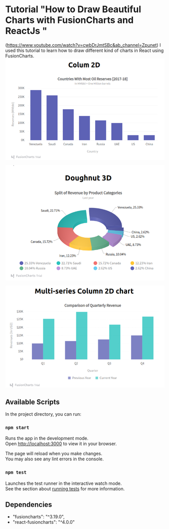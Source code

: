 # Tutorial "How to Draw Beautiful Charts with FusionCharts and ReactJs "

(https://www.youtube.com/watch?v=cwbDrJmtSBc&ab_channel=Zpunet)
I used this tutorial to learn how to draw different kind of charts in React using FusionCharts.
!["Colum 2D"](https://github.com/NadiaPia/first-fusioncharts-project/blob/master/pics/colum%202D.png)

!["Doughnut 3D"](https://github.com/NadiaPia/first-fusioncharts-project/blob/master/pics/Doughnut%203D.png)

!["Multi 2D"](https://github.com/NadiaPia/first-fusioncharts-project/blob/master/pics/Multi%202D.png)


## Available Scripts

In the project directory, you can run:

### `npm start`

Runs the app in the development mode.\
Open [http://localhost:3000](http://localhost:3000) to view it in your browser.

The page will reload when you make changes.\
You may also see any lint errors in the console.

### `npm test`

Launches the test runner in the interactive watch mode.\
See the section about [running tests](https://facebook.github.io/create-react-app/docs/running-tests) for more information.


## Dependencies

- "fusioncharts": "^3.19.0",
- "react-fusioncharts": "^4.0.0"

